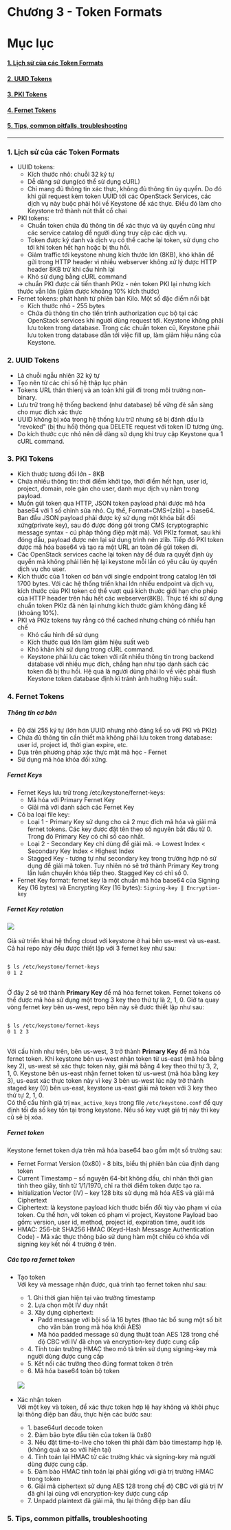 # Chương 3 - Token Formats
# Mục lục
<h4><a href="#history">1. Lịch sử của các Token Formats</a></h4>
<h4><a href="#uuid">2. UUID Tokens</a></h4>
<h4><a href="#pki">3. PKI Tokens</a></h4>
<h4><a href="#fernet">4. Fernet Tokens</a></h4>
<h4><a href="#tip">5. Tips, common pitfalls, troubleshooting</a></h4>

---

<h3><a name="history">1. Lịch sử của các Token Formats</a></h3>
<ul>
<li>UUID tokens: 
<ul>
<li>Kích thước nhỏ: chuỗi 32 ký tự</li>
<li>Dễ dàng sử dụng(có thể sử dụng cURL)</li>
<li>Chỉ mang đủ thông tin xác thực, không đủ thông tin ủy quyền. Do đó khi gửi request kèm token UUID tới các OpenStack Services, các dịch vụ này buộc phải hỏi về Keystone để xác thực. Điều đó làm cho Keystone trở thành nút thắt cổ chai</li>
</ul>
</li>

<li>PKI tokens: 
<ul>
<li>Chuẩn token chứa đủ thông tin để xác thực và ủy quyền cũng như các service catalog để người dùng truy cập các dịch vụ.</li>
<li>Token được ký danh và dịch vụ có thể cache lại token, sử dụng cho tới khi token hết hạn hoặc bị thu hồi.</li>
<li>Giảm traffic tới keystone nhưng kích thước lớn (8KB), khó khăn để gửi trong HTTP header vì nhiều webserver không xử lý được HTTP header 8KB trừ khi cấu hình lại</li>
<li>Khó sử dụng bằng cURL command</li>
</ul>
-> chuẩn PKI được cải tiến thanh PKIz - nén token PKI lại nhưng kích thước vẫn lớn (giảm được khoảng 10% kích thước)
</li>

<li>Fernet tokens: phát hành từ phiên bản Kilo. Một số đặc điểm nổi bật
<ul>
<li>Kích thước nhỏ - 255 bytes</li>
<li>Chứa đủ thông tin cho tiến trình authorization cục bộ tại các OpenStack services khi người dùng request tới. Keystone không phải lưu token trong database. Trong các chuẩn token cũ, Keystone phải lưu token trong database dẫn tới việc fill up, làm giảm hiệu năng của Keystone.</li>
</ul>
</li>
</ul>

<h3><a name="uuid">2. UUID Tokens</a></h3>
<div>
<ul>
<li>Là chuỗi ngẫu nhiên 32 ký tự</li>
<li>Tạo nên từ các chỉ số hệ thập lục phân</li>
<li>Tokens URL thân thienj và an toàn khi gửi đi trong môi trường non-binary.</li>
<li>Lưu trữ trong hệ thống backend (như database) bề vững đẻ sẵn sàng cho mục đích xác thực</li>
<li>UUID không bị xóa trong hệ thống lưu trữ nhưng sẽ bị đánh dấu là "revoked" (bị thu hồi) thông qua DELETE request với token ID tương ứng.</li>
<li>Do kích thước cực nhỏ nên dễ dàng sử dụng khi truy cập Keystone qua 1 cURL command.</li>
</ul>
</div>

<h3><a name="pki">3. PKI Tokens</a></h3>
<div>
<ul>
<li>Kích thước tương đối lớn - 8KB</li>
<li>Chứa nhiều thông tin: thời điểm khởi tạo, thời điểm hết hạn, user id, project, domain, role gán cho user, danh mục dịch vụ nằm trong payload. </li>
<li>Muốn gửi token qua HTTP, JSON token payload phải được mã hóa base64 với 1 số chỉnh sửa nhỏ.  Cụ thể, Format=CMS+[zlib] + base64. Ban đầu JSON payload phải được ký sử dụng một khóa bất đối xứng(private key), sau đó được đóng gói trong CMS (cryptographic message syntax - cú pháp thông điệp mật mã). Với PKIz format, sau khi đóng dấu, payload được nén lại sử dụng trình nén zlib. Tiếp đó PKI token được mã hóa base64 và tạo ra một URL an toàn để gửi token đi.</li>
<li>Các OpenStack services cache lại token này để đưa ra quyết định ủy quyền mà không phải liên hệ lại keystone mỗi lần có yêu cầu ủy quyền dịch vụ cho user.</li>
<li>Kích thước của 1 token cơ bản với single endpoint trong catalog lên tới 1700 bytes. Với các hệ thống triển khai lớn nhiều endpoint và dịch vụ, kích thước của PKI token có thể vượt quá kích thước giới hạn cho phép của HTTP header trên hầu hết các webserver(8KB). Thực tế khi sử dụng chuẩn token PKIz đã nén lại nhưng kích thước giảm không đáng kể (khoảng 10%).</li>
<li>PKI và PKIz tokens tuy rằng có thể cached nhưng chúng có nhiều hạn chế
<ul>
<li>Khó cấu hình để sử dụng</li>
<li>Kích thước quá lớn làm giảm hiệu suất web</li>
<li>Khó khăn khi sử dụng trong cURL command.</li>
<li>Keystone phải lưu các token với rất nhiều thông tin trong backend database với nhiều mục đích, chẳng hạn như tạo danh sách các token đã bị thu hồi. Hệ quả là người dùng phải lo về việc phải flush Keystone token database định kì tránh ảnh hưởng hiệu suất.</li>
</ul>
</li>
</ul>
</div>

<h3><a name="fernet">4. Fernet Tokens</a></h3>
<div>
<h5>Thông tin cơ bản</h5>
<ul>
<li>Độ dài 255 ký tự (lớn hơn UUID nhưng nhỏ đáng kể so với PKI và PKIz)</li>
<li>Chứa đủ thông tin cần thiết mà không phải lưu token trong database: user id, project id, thời gian expire, etc.</li>
<li>Dựa trên phương pháp xác thực mật mã học - Fernet</li>
<li>Sử dụng mã hóa khóa đối xứng. </li>
</ul>
<h5>Fernet Keys</h5>
<ul>
<li>Fernet Keys lưu trữ trong /etc/keystone/fernet-keys:
<ul>
<li>Mã hóa với Primary Fernet Key</li>
<li>Giải mã với danh sách các Fernet Key</li>
</ul>
</li>
<li>
Có ba loại file key:
<ul>
<li>Loại 1 - Primary Key sử dụng cho cả 2 mục đích mã hóa và giải mã fernet tokens. Các key được đặt tên theo số nguyên bắt đầu từ 0. Trong đó Primary Key có chỉ số cao nhất.</li>
<li>Loại 2 - Secondary Key chỉ dùng để giải mã. -> Lowest Index < Secondary Key Index < Highest Index</li>
<li>Stagged Key - tương tự như secondary key trong trường hợp nó sử dụng để giải mã token. Tuy nhiên nó sẽ trở thành Primary Key trong lần luân chuyển khóa tiếp theo. Stagged Key có chỉ số 0.</li>
</ul>
</li>

<li>Fernet Key format: fernet key là một chuẩn mã hóa base64 của Signing Key (16 bytes) và Encrypting Key (16 bytes): <code>Signing-key ‖ Encryption-key</code>
</li>
</ul>

<h5>Fernet Key rotation</h5>
<img src="http://i.imgur.com/Nh94EsO.png"/>
<br><br>
Giả sử triển khai hệ thống cloud với keystone ở hai bên us-west và us-east. Cả hai repo này đều được thiết lập với 3 fernet key như sau: 
<pre>
<code>
$ ls /etc/keystone/fernet-keys
0 1 2
</code>
</pre>
Ở đây 2 sẽ trở thành <b>Primary Key</b> để mã hóa fernet token. Fernet tokens có thể được mã hóa sử dụng một trong 3 key theo thứ tự là 2, 1, 0. Giờ ta quay vòng fernet key bên us-west, repo bên này sẽ đươc thiết lập như sau:
<pre>
<code>
$ ls /etc/keystone/fernet-keys
0 1 2 3
</code>
</pre>
Với cấu hình như trên, bên us-west, 3 trở thành <b>Primary Key</b> để mã hóa fernet token. Khi keystone bên us-west nhận token từ us-east (mã hóa bằng key 2), us-west sẽ xác thực token này, giải mã bằng 4 key theo thứ tự 3, 2, 1, 0. Keystone bên us-east nhận fernet token từ us-west (mã hóa bằng key 3), us-east xác thực token này vì key 3 bên us-west lúc này trở thành staged key (0) bên us-east, keystone us-east giải mã token với 3 key theo thứ tự 2, 1, 0. 
<br>
Có thể cấu hình giá trị  <code>max_active_keys</code>  trong file <code>/etc/keystone.conf</code> để quy định tối đa số key tồn tại trong keystone. Nếu số key vượt giá trị này thì key cũ sẽ bị xóa. 
<h5>Fernet token</h5>
Keystone fernet token dựa trên mã hóa base64 bao gồm một số trường sau:
<ul>
<li>Fernet Format Version (0x80) - 8 bits, biểu thị phiên bản của định dạng token</li>
<li>Current Timestamp – số nguyên 64-bit không dấu, chỉ nhãn thời gian tính theo giây, tính từ 1/1/1970, chỉ ra thời điểm token được tạo ra. </li>
<li>Initialization Vector (IV) – key 128 bits sử dụng mã hóa AES và giải mã Ciphertext</li>
<li>Ciphertext: là keystone payload kích thước biến đổi tùy vào phạm vi của token. Cụ thể hơn, với token có phạm vi project, Keystone Payload bao gồm: version, user id, method, project id, expiration time, audit ids</li>
<li>HMAC: 256-bit SHA256 HMAC (Keyd-Hash Messasge Authentication Code) - Mã xác thực thông báo sử dụng hàm một chiều có khóa với signing key kết nối 4 trường ở trên.</li>
</ul>
<h5>Các tạo ra fernet token</h5>
<ul>
<li>Tạo token
<div>Với key và message nhận được, quá trình tạo fernet token như sau:
<ul>
<li>1. Ghi thời gian hiện tại vào trường timestamp</li>
<li>2. Lựa chọn một IV duy nhất</li>
<li>3. Xây dựng ciphertext: 
<ul>
<li>Padd message với bội số là 16 bytes (thao tác bổ sung một số bit cho văn bản trong mã hóa khối AES)</li>
<li>Mã hóa padded message sử dụng thuật toán AES 128 trong chế độ CBC với IV đã chọn và encryption-key được cung cấp</li>
</ul>
</li>
<li>4. Tính toán trường HMAC theo mô tả trên sử dụng signing-key mà người dùng được cung cấp</li>  
<li>5. Kết nối các trường theo đúng format token ở trên</li>
<li>6. Mã hóa base64 toàn bộ token</li>
</ul>
<br>
<img src="http://i.imgur.com/r4YFwVN.png"/>
<br><br>
</div>
</li>
<li>Xác nhận token
<div>Với một key và token, để xác thực token hợp lệ hay không và khôi phục lại thông điệp ban đầu, thực hiện các bước sau:
<ul>
<li>1. base64url decode token</li>
<li>2. Đảm bảo byte đầu tiên của token là 0x80</li>
<li>3. Nếu đặt time-to-live cho token thì phải đảm bảo timestamp hợp lệ. (không quá xa so với hiện tại)</li>
<li>4. Tính toán lại HMAC từ các trường khác và signing-key mà người dùng được cung cấp.</li>
<li>5. Đảm bảo HMAC tính toán lại phải giống với giá trị trường HMAC trong token </li>
<li>6. Giải mã ciphertext sử dụng AES 128 trong chế độ CBC với giá trị IV đã ghi lại cùng với encryption-key được cung cấp</li>
<li>7. Unpadd plaintext đã giải mã, thu lại thông điệp ban đầu</li>
</ul>
</div>
</li>
</ul>
</div>

<h3><a name="tip">5. Tips, common pitfalls, troubleshooting</a></h3>